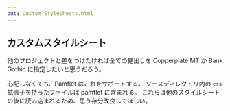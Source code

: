 ```yaml
---
out: Custom-Stylesheets.html
---
```


カスタムスタイルシート
------------------

他のプロジェクトと差をつけたければ全ての見出しを
Copperplate MT か Bank Gothic に指定したいと思うだろう。

心配しなくても、Pamflet はこれをサポートする。
ソースディレクトリ内の `css` 拡張子を持ったファイルは pamflet に含まれる。
これらは他のスタイルシートの後に読み込まれるため、思う存分改良してほしい。

